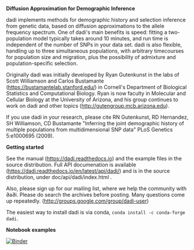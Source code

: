 **Diffusion Approximation for Demographic Inference**

dadi implements methods for demographic history and selection inference from genetic data, based on diffusion approximations to the allele frequency spectrum. One of dadi's main benefits is speed: fitting a two-population model typically takes around 10 minutes, and run time is independent of the number of SNPs in your data set. dadi is also flexible, handling up to three simultaneous populations, with arbitrary timecourses for population size and migration, plus the possibility of admixture and population-specific selection.

Originally dadi was initially developed by  Ryan Gutenkunst in the labs of Scott Williamson and Carlos Bustamante (https://bustamantelab.stanford.edu/) in Cornell's Department of Biological Statistics and Computational Biology. Ryan is now faculty in Molecular and Cellular Biology at the University of Arizona, and his group continues to work on dadi and other topics (http://gutengroup.mcb.arizona.edu).

If you use dadi in your research, please cite RN Gutenkunst, RD Hernandez, SH Williamson, CD Bustamante "Inferring the joint demographic history of multiple populations from multidimensional SNP data" PLoS Genetics 5:e1000695 (2009).

**Getting started**

See the manual (https://dadi.readthedocs.io) and the example files in the source distribution. Full API documenation is available (https://dadi.readthedocs.io/en/latest/api/dadi/) and is in the source distribution, under doc/api/dadi/index.html .

Also, please sign up for our mailing list, where we help the community with ∂a∂i. Please do search the archives before posting. Many questions come up repeatedly. (http://groups.google.com/group/dadi-user)

The easiest way to install dadi is via conda, `conda install -c conda-forge dadi`.

**Notebook examples**

[![Binder](https://mybinder.org/badge_logo.svg)](https://mybinder.org/v2/git/https%3A%2F%2Fbitbucket.org%2Fgutenkunstlab%2Fdadi%2Fsrc%2Fmaster/HEAD)
